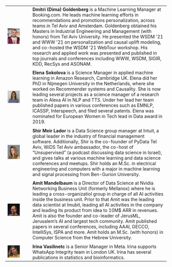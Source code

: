 <div markdown="1" class="div_main">

| | |
|:--- |:---|
|<img width="60%" src="images/Dima_Goldenberg.jpeg"/> | **Dmitri (Dima) Goldenberg** is a Machine Learning Manager at Booking.com. He leads machine learning efforts in recommendations and promotions personalization, across teams in Tel Aviv and Amsterdam. Goldenberg obtained his Masters in Industrial Engineering and Management (with honors) from Tel Aviv University. He presented the WSDM '21 and WWW '21 on personalization and causal uplift modeling, and co-hosted the WSDM '21 WebTour workshop. His research and applied work was presented and published in top journals and conferences including WWW, WSDM, SIGIR, KDD, RecSys and ASONAM. |
| | | 
| <img width="60%" src="images/elena_photo.jpeg"/> | **Elena Sokolova** is a Science Manager in applied machine learning in Amazon Research, Cambridge UK. Elena did her PhD in Nijmegen University in the Netherlands, where she worked on Recommender systems and Causality. She is now leading several projects as a science manager of a research team in Alexa AI in NLP and TTS. Under her lead her team published papers in various conferences such as EMNLP, ICASSP, Interspeech, and filed several patents. Elena was nominated for European Women in Tech lead in Data award in 2019.|
| | |
| <img width="60%" src="images/shir_photo.JPG"/> | **Shir Meir Lador** is a Data Science group manager at Intuit, a global leader in the industry of financial management software. Additionally, Shir is the co-founder of PyData Tel Aviv, WiDS Tel Aviv ambassador, the co-host of “Unsupervised” (a podcast discussing data science in Israel), and gives talks at various machine learning and data science conferences and meetups. Shir holds an M.Sc. in electrical engineering and computers with a major in machine learning and signal processing from Ben-Gurion University.|
| | |
| <img width="60%" src="images/amit.jpeg"/> |**Amit Mandelbaum** is a Director of Data Science at Nvidia Networking Business Unit (formerly Mellanox) where he is leading a cross-organizatiol group in charge of all AI activities inside the business unit. Prior to that Amit was the leading data scientist at Imubit, leading all AI activities in the company and leading its product from idea to 10M$ ARR in revenues. Amit is also the founder and co-leader of JerusML, Jerusalem’s AI and largest tech community. Amit published papers in several conferences, including AAAI, GECCO, IntelliSys, ISPA and more. Amit holds an M.Sc. (with honors) in Computer Science from the Hebrew University. |
| | |
| <img width="60%" src="images/irina.jpeg"/>  | **Irina Vasilinetc** is a Senior Manager in Meta. Irina supports WhatsApp Integrity team in London UK. Irina has several publications in statistics and bioinformatics. |

</div>
